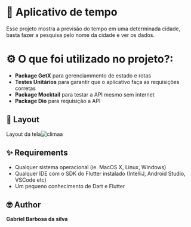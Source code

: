
# 📱 Aplicativo de tempo 

Esse projeto mostra a previsão do tempo em uma determinada cidade, basta fazer a pesquisa pelo nome da cidade e ver os dados.

# ⚙️ O que foi utilizado no projeto?:

<ul>
  <li><b>Package GetX</b> para gerenciammento de estado e rotas</li>
  <li><b>Testes Unitários</b> para garantir que o aplicativo faça as requisições corretas</li>
  <li><b>Package Mocktail</b> para testar a API mesmo sem internet</li>
  <li><b>Package Dio</b> para requisição a API</li>
</ul>


## 📸 Layout

Layout da tela![climaa](https://github.com/gabrieuu/weather_app/assets/81256082/845f35b8-d2e9-4536-81a7-e5ed335e7584)


## ✨ Requirements
* Qualquer sistema operacional (ie. MacOS X, Linux, Windows)
* Qualquer IDE com o SDK do Flutter instalado (IntelliJ, Android Studio, VSCode etc)
* Um pequeno conhecimento de Dart e Flutter


## 🤓 Author
**Gabriel Barbosa da silva** 
